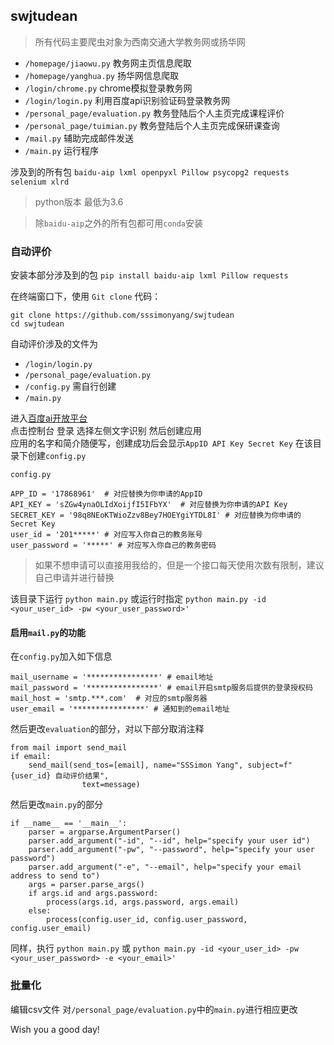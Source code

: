 ## swjtudean

> 所有代码主要爬虫对象为西南交通大学教务网或扬华网

- `/homepage/jiaowu.py` 教务网主页信息爬取  
- `/homepage/yanghua.py` 扬华网信息爬取  
- `/login/chrome.py` chrome模拟登录教务网  
- `/login/login.py` 利用百度api识别验证码登录教务网  
- `/personal_page/evaluation.py` 教务登陆后个人主页完成课程评价  
- `/personal_page/tuimian.py` 教务登陆后个人主页完成保研课查询  
- `/mail.py` 辅助完成邮件发送 
- `/main.py` 运行程序

涉及到的所有包
`baidu-aip lxml openpyxl Pillow psycopg2 requests selenium xlrd` 

> python版本 最低为3.6

> 除`baidu-aip`之外的所有包都可用`conda`安装

### 自动评价
安装本部分涉及到的包
`pip install baidu-aip lxml Pillow requests`

在终端窗口下，使用 `Git clone` 代码：
```
git clone https://github.com/sssimonyang/swjtudean
cd swjtudean
```
自动评价涉及的文件为
- `/login/login.py`
- `/personal_page/evaluation.py`
- `/config.py` 需自行创建
- `/main.py`

进入[百度ai开放平台](http://ai.baidu.com/)  
点击控制台 登录 选择左侧文字识别 然后创建应用  
应用的名字和简介随便写，创建成功后会显示`AppID API Key Secret Key`
在该目录下创建`config.py`

`config.py`
```
APP_ID = '17868961'  # 对应替换为你申请的AppID
API_KEY = 'sZGw4ynaOLIdXoijfI5IFbYX'  # 对应替换为你申请的API Key
SECRET_KEY = '98q8NEoKTWioZzv8Bey7HOEYgiYTDL8I' # 对应替换为你申请的Secret Key
user_id = '201*****' # 对应写入你自己的教务账号
user_password = '*****' # 对应写入你自己的教务密码
```
> 如果不想申请可以直接用我给的，但是一个接口每天使用次数有限制，建议自己申请并进行替换

该目录下运行
`
python main.py
`
或运行时指定
`
python main.py -id <your_user_id> -pw <your_user_password>'
`

#### 启用`mail.py`的功能
在`config.py`加入如下信息
```
mail_username = '****************' # email地址
mail_password = '****************' # email开启smtp服务后提供的登录授权码
mail_host = 'smtp.***.com'  # 对应的smtp服务器
user_email = '****************' # 通知到的email地址
```
然后更改`evaluation`的部分，对以下部分取消注释
```
from mail import send_mail
if email:
    send_mail(send_tos=[email], name="SSSimon Yang", subject=f"{user_id} 自动评价结果",
                text=message)
```
然后更改`main.py`的部分
```
if __name__ == '__main__':
    parser = argparse.ArgumentParser()
    parser.add_argument("-id", "--id", help="specify your user id")
    parser.add_argument("-pw", "--password", help="specify your user password")
    parser.add_argument("-e", "--email", help="specify your email address to send to")
    args = parser.parse_args()
    if args.id and args.password:
        process(args.id, args.password, args.email)
    else:
        process(config.user_id, config.user_password, config.user_email)
```
同样，执行
`
python main.py
`
或
`
python main.py -id <your_user_id> -pw <your_user_password> -e <your_email>'
`

### 批量化
编辑csv文件
对`/personal_page/evaluation.py`中的`main.py`进行相应更改

Wish you a good day!